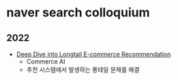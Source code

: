 # naver search colloquium


## 2022
- [Deep Dive into Longtail E-commerce Recommendation](https://www.notion.so/Commerce-AI-Deep-Dive-into-Longtail-E-commerce-Recommendation-f00cbe55ea364434bff6cfa5e1e00bb0)
  - Commerce AI
  - 추천 시스템에서 발생하는 롱테일 문제를 해결

